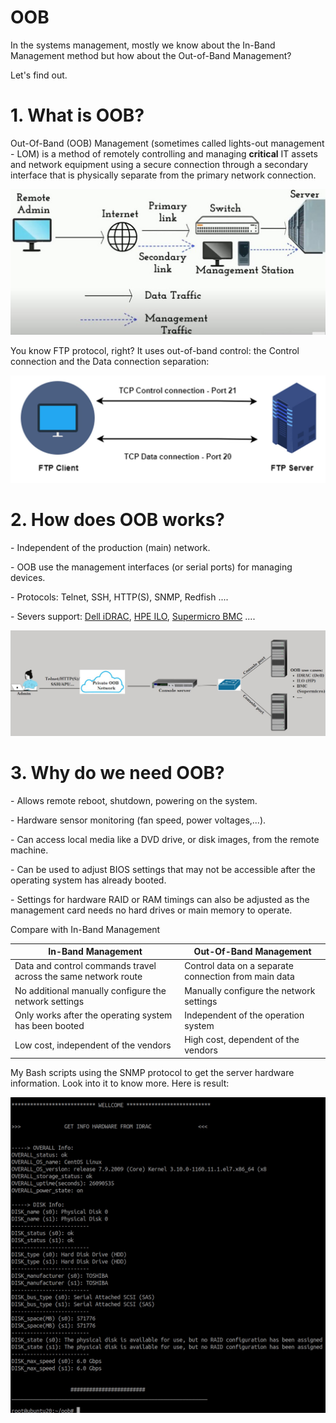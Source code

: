 # OOB

In the systems management, mostly we know about the In-Band Management method but how about the Out-of-Band Management?

Let's find out.

# 1. What is OOB?
Out-Of-Band (OOB) Management (sometimes called lights-out management - LOM)  is a method of remotely controlling and managing **critical** IT assets and network equipment using a secure connection through a secondary interface that is physically separate from the primary network connection.

<img src="images/OOB.jpg" />

You know FTP protocol, right? It uses out-of-band control: the Control connection and the Data connection separation:

<img src="images/FTP.jpg" />

# 2. How does OOB works?

\- Independent of the production (main) network.

\- OOB use the management interfaces (or serial ports) for managing devices.

\- Protocols: Telnet, SSH, HTTP(S), SNMP, Redfish ....

\- Severs support: [Dell iDRAC](https://www.dell.com/support/kbdoc/en-us/000179517/dell-poweredge-how-to-configure-the-idrac-system-management-options-on-servers#idracmenu), [HPE ILO](https://www.hpe.com/us/en/servers/integrated-lights-out-ilo.html), [Supermicro BMC](https://www.supermicro.com/en/solutions/management-software/bmc-resources) ....

<img src="images/OOB_works.jpg" />

# 3. Why do we need OOB?

\- Allows remote reboot, shutdown, powering on the system.

\- Hardware sensor monitoring (fan speed, power voltages,...).

\- Can access local media like a DVD drive, or disk images, from the remote machine.

\- Can be used to adjust BIOS settings that may not be accessible after the operating system has already booted.

\- Settings for hardware RAID or RAM timings can also be adjusted as the management card needs no hard drives or main memory to operate.

Compare with In-Band Management

In-Band Management | Out-Of-Band Management
--- | --- |
Data and control commands travel across the same network route | Control data on a separate connection from main data
No additional manually configure the network settings | Manually configure the network settings
Only works after the operating system has been booted | Independent of the operation system
Low cost, independent of the vendors | High cost, dependent of the vendors

My Bash scripts using the SNMP protocol to get the server hardware information. Look into it to know more. Here is result:

<img src="images/result.jpg" />

